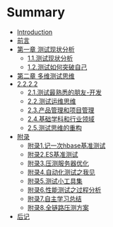 # Summary

* [Introduction](README.md)
* [前言](foreword/foreword.md)
* [第一章 测试现状分析]()
	* [1.1.测试现状分析](chapter-1/测试现状分析.md)
	* [1.2.测试如何突破自己](chapter-1/测试如何突破自己.md)
* [第二章 多维测试思维]()
* [2.2.2.2]()
	* [2.1.测试最熟悉的朋友-开发](chapter-2/测试最亲密的朋友-开发.md)
	* [2.2.测试运维思维](chapter-2/测试运维思维.md)
	* [2.3.产品管理和项目管理](chapter-2/产品管理和项目管理.md)
	* [2.4.基础学科和行业领域](chapter-2/基础学科及行业知识.md)
	* [2.5.测试思维的重构](chapter-2/测试思维的重构.md)
* [附录]()
	* [附录1.记一次hbase基准测试](appendix/一次Hbase的基准测试.md)
	* [附录2.ES基准测试](appendix/ES基准测试.md)
	* [附录3.压测服务器优化](appendix/压测服务器优化.md)
	* [附录4.自动化测试之我见](appendix/自动化测试之我见.md)
	* [附录5.测试小工具集](appendix/测试小工具集.md)
	* [附录6.性能测试之过程分析](appendix/性能测试之过程分析.md)
	* [附录7.自主学习总结](appendix/自主学习总结.md)
	* [附录8.全链路压测方案](appendix/全链路压测方案.md)
* [后记](postscript/postscript.md)	

	




